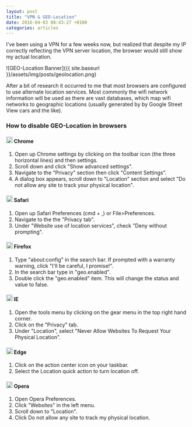 ```yaml
---
layout: post
title: "VPN & GEO-Location"
date: 2016-04-03 08:43:27 +0100
categories: articles
---
```


I've been using a VPN for a few weeks now, but realized that despite my IP correctly reflecting the VPN server location, the browser would still show my actual location.

![GEO-Location Banner]({{ site.baseurl }}/assets/img/posts/geolocation.png)

After a bit of research it occurred to me that most browsers are configured to use alternate location services. Most commonly the wifi network information will be used as there are vast databases, which map wifi networks to geographic locations (usually generated by by Google Street View cars and the like).

### How to disable GEO-Location in browsers

#### <img src="{{ site.baseurl }}/assets/img/posts/browser-chrome.png" alt="Chrome" width="18px"> Chrome
1. Open up Chrome settings by clicking on the toolbar icon (the three horizontal lines) and then settings.
2. Scroll down and click "Show advanced settings".
3. Navigate to the "Privacy" section then click "Content Settings".
4. A dialog box appears, scroll down to "Location" section and select "Do not allow any site to track your physical location".

#### <img src="{{ site.baseurl }}/assets/img/posts/browser-safari.png" alt="Safari" width="18px"> Safari
1. Open up Safari Preferences (cmd + ,) or  File>Preferences.
2. Navigate to the the "Privacy tab".
3. Under "Website use of location services", check "Deny without prompting".

#### <img src="{{ site.baseurl }}/assets/img/posts/browser-firefox.png" alt="Firefox" width="18px"> Firefox
1. Type "about:config" in the search bar. If prompted with a warranty warning, click "I'll be careful, I promise!".
2. In the search bar type in "geo.enabled".
3. Double click the "geo.enabled" item. This will change the status and value to false.

#### <img src="{{ site.baseurl }}/assets/img/posts/browser-ie.png" alt="Internet Explorer" width="18px"> IE
1. Open the tools menu by clicking on the gear menu in the top right hand corner.
2. Click on the "Privacy" tab.
3. Under "Location", select "Never Allow Websites To Request Your Physical Location".

#### <img src="{{ site.baseurl }}/assets/img/posts/browser-edge.png" alt="Edge" width="18px"> Edge
1. Click on the action center icon on your taskbar.
2. Select the Location quick action to turn location off.

#### <img src="{{ site.baseurl }}/assets/img/posts/browser-opera.png" alt="Opera" width="18px"> Opera
1. Open Opera Preferences.
2. Click "Websites" in the left menu.
3. Scroll down to "Location".
4. Click Do not allow any site to track my physical location.
